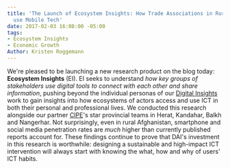 ```yaml
---
title: 'The Launch of Ecosystem Insights: How Trade Associations in Rural Afghanistan
  use Mobile Tech'
date: 2017-02-03 16:08:00 -05:00
tags:
- Ecosystem Insights
- Economic Growth
Author: Kristen Roggemann
---
```


We're pleased to be launching a new research product on the blog today: **Ecosystem Insights** (EI). EI seeks to understand *how key groups of stakeholders use digital tools to connect with each other and share information*, pushing beyond the individual personas of our [Digital Insights](https://dai-global-digital.com/tags/?tag=digital-insights) work to gain insights into how ecosystems of actors access and use ICT in both their personal and professional lives. We conducted this research alongside our partner [CIPE](http://www.cipe.org/)'s star provincial teams in Herat, Kandahar, Balkh and Nangerhar. Not surprisingly, even in rural Afghanistan, smartphone and social media penetration rates are *much* higher than currently published reports account for. These findings continue to prove that DAI's investment in this research is worthwhile: designing a sustainable and high-impact ICT intervention will always start with knowing the what, how and why of users' ICT habits.

<div class="infogram-embed" data-id="_/6WvsBFWfYDE6aaaGsCyc" data-type="interactive" data-title="Ecosystem Insights, Afghanistan"></div><script>!function(e,t,n,s){var i="InfogramEmbeds",o=e.getElementsByTagName(t),d=o[0],a=/^http:/.test(e.location)?"http:":"https:";if(/^\/{2}/.test(s)&&(s=a+s),window[i]&&window[i].initialized)window[i].process&&window[i].process();else if(!e.getElementById(n)){var r=e.createElement(t);r.async=1,r.id=n,r.src=s,d.parentNode.insertBefore(r,d)}}(document,"script","infogram-async","//e.infogr.am/js/dist/embed-loader-min.js");</script>